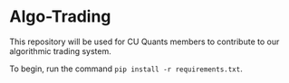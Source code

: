 # Algo-Trading

This repository will be used for CU Quants members to contribute to our algorithmic trading system.

To begin, run the command `pip install -r requirements.txt`.
